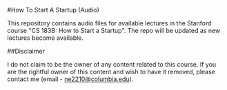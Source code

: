 #How To Start A Startup (Audio)

This repository contains audio files for available lectures in the Stanford course "CS 183B: How to Start a Startup". The repo will be updated as new lectures become available.


##Disclaimer

I do not claim to be the owner of any content related to this course. If you are the rightful owner of this content and wish to have it removed, please contact me (email - ne2210@columbia.edu).
